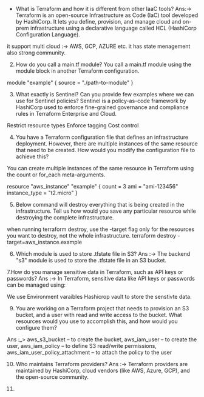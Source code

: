 - What is Terraform and how it is different from other IaaC tools?
Ans:-> Terraform is an open-source Infrastructure as Code (IaC) tool developed by HashiCorp. It lets you define, provision, and manage cloud and on-prem infrastructure using a declarative language called HCL (HashiCorp Configuration Language).

it support multi cloud :-> AWS, GCP, AZURE etc.
it has state menagement also
strong community.

2. How do you call a main.tf module?
You call a main.tf module using the module block in another Terraform configuration.

module "example" {
  source = "./path-to-module"
}

3. What exactly is Sentinel? Can you provide few examples where we can use for Sentinel policies?
Sentinel is a policy-as-code framework by HashiCorp used to enforce fine-grained governance and compliance rules in Terraform Enterprise and Cloud.

Restrict resource types
Enforce tagging
Cost control 


4. You have a Terraform configuration file that defines an infrastructure deployment. However, there are multiple instances of the same resource that need to be created. How would you modify the configuration file to achieve this? 

You can create multiple instances of the same resource in Terraform using the count or for_each meta-arguments.

resource "aws_instance" "example" {
  count         = 3
  ami           = "ami-123456"
  instance_type = "t2.micro"
}

5. Below command will destroy everything that is being created in the infrastructure. Tell us how would you save any particular resource while destroying the complete infrastructure. 

when running terraform destroy, use the -target flag only for the resources you want to destroy, not the whole infrastructure.
terraform destroy -target=aws_instance.example

6. Which module is used to store .tfstate file in S3? 
Ans :-> The backend "s3" module is used to store the .tfstate file in an S3 bucket.

7.How do you manage sensitive data in Terraform, such as API keys or passwords?
Ans :-> In Terraform, sensitive data like API keys or passwords can be managed using:

We use Environment varaibles
Hashicrop vault  to store the senstivte data.

9. You are working on a Terraform project that needs to provision an S3 bucket, and a user with read and write access to the bucket. What resources would you use to accomplish this, and how would you configure them?

Ans :_> aws_s3_bucket – to create the bucket, aws_iam_user – to create the user, aws_iam_policy – to define S3 read/write permissions, aws_iam_user_policy_attachment – to attach the policy to the user

10. Who maintains Terraform providers?
Ans :-> Terraform providers are maintained by HashiCorp, cloud vendors (like AWS, Azure, GCP), and the open-source community.

11. 





